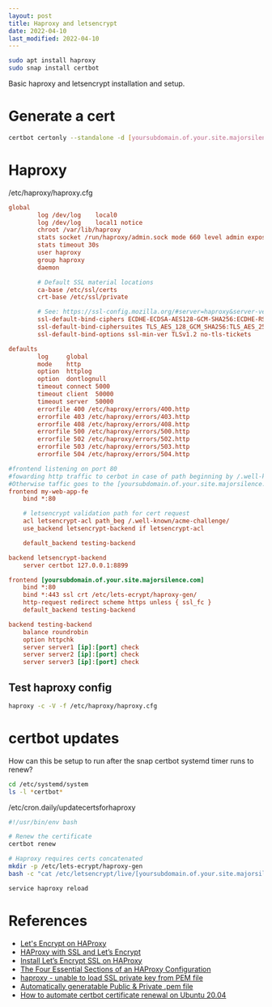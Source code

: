 ```yaml
---
layout: post
title: Haproxy and letsencrypt
date: 2022-04-10
last_modified: 2022-04-10
---
```



```bash
sudo apt install haproxy
sudo snap install certbot
```


Basic haproxy and letsencrypt installation and setup.  


# Generate a cert

```bash
certbot certonly --standalone -d [yoursubdomain.of.your.site.majorsilence.com] --non-interactive --agree-tos --email [your email address] --http-01-port=8899
```

# Haproxy

/etc/haproxy/haproxy.cfg

```cfg
global
        log /dev/log    local0
        log /dev/log    local1 notice
        chroot /var/lib/haproxy
        stats socket /run/haproxy/admin.sock mode 660 level admin expose-fd listeners
        stats timeout 30s
        user haproxy
        group haproxy
        daemon

        # Default SSL material locations
        ca-base /etc/ssl/certs
        crt-base /etc/ssl/private

        # See: https://ssl-config.mozilla.org/#server=haproxy&server-version=2.0.3&config=intermediate
        ssl-default-bind-ciphers ECDHE-ECDSA-AES128-GCM-SHA256:ECDHE-RSA-AES128-GCM-SHA256:ECDHE-ECDSA-AES256-GCM-SHA384:ECDHE-RSA-AES256-GCM-SHA384:ECDHE-ECDSA-CHACHA20-POLY1305:ECDHE-RSA-CHACHA20-POLY1>
        ssl-default-bind-ciphersuites TLS_AES_128_GCM_SHA256:TLS_AES_256_GCM_SHA384:TLS_CHACHA20_POLY1305_SHA256
        ssl-default-bind-options ssl-min-ver TLSv1.2 no-tls-tickets

defaults
        log     global
        mode    http
        option  httplog
        option  dontlognull
        timeout connect 5000
        timeout client  50000
        timeout server  50000
        errorfile 400 /etc/haproxy/errors/400.http
        errorfile 403 /etc/haproxy/errors/403.http
        errorfile 408 /etc/haproxy/errors/408.http
        errorfile 500 /etc/haproxy/errors/500.http
        errorfile 502 /etc/haproxy/errors/502.http
        errorfile 503 /etc/haproxy/errors/503.http
        errorfile 504 /etc/haproxy/errors/504.http

#frontend listening on port 80
#fowarding http traffic to cerbot in case of path beginning by /.well-known/acme-challenge
#Otherwise taffic goes to the [yoursubdomain.of.your.site.majorsilence.com]
frontend my-web-app-fe
    bind *:80

    # letsencrypt validation path for cert request
    acl letsencrypt-acl path_beg /.well-known/acme-challenge/
    use_backend letsencrypt-backend if letsencrypt-acl

    default_backend testing-backend

backend letsencrypt-backend
    server certbot 127.0.0.1:8899

frontend [yoursubdomain.of.your.site.majorsilence.com]
    bind *:80
    bind *:443 ssl crt /etc/lets-ecrypt/haproxy-gen/
    http-request redirect scheme https unless { ssl_fc }
    default_backend testing-backend

backend testing-backend
    balance roundrobin
    option httpchk
    server server1 [ip]:[port] check
    server server2 [ip]:[port] check
    server server3 [ip]:[port] check
```    

## Test haproxy config

```bash
haproxy -c -V -f /etc/haproxy/haproxy.cfg
```


# certbot updates

How can this be setup to run after the snap certbot systemd timer runs to renew?

```bash
cd /etc/systemd/system 
ls -l *certbot*
```


/etc/cron.daily/updatecertsforhaproxy

```bash
#!/usr/bin/env bash

# Renew the certificate
certbot renew

# Haproxy requires certs concatenated
mkdir -p /etc/lets-ecrypt/haproxy-gen
bash -c "cat /etc/letsencrypt/live/[yoursubdomain.of.your.site.majorsilence.com]/fullchain.pem /etc/letsencrypt/live/[yoursubdomain.of.your.site.majorsilence.com]/privkey.pem > /etc/lets-ecrypt/haproxy-gen/[yoursubdomain.of.your.site.majorsilence.com].pem"

service haproxy reload
```

# References

* [Let's Encrypt on HAProxy](https://devops.cisel.ch/lets-encrypt-on-haproxy)
* [HAProxy with SSL and Let’s Encrypt](https://gridscale.io/en/community/tutorials/haproxy-ssl/)
* [Install Let’s Encrypt SSL on HAProxy](https://markontech.com/linux/install-lets-encrypt-ssl-on-haproxy/)
* [The Four Essential Sections of an HAProxy Configuration](https://www.haproxy.com/blog/the-four-essential-sections-of-an-haproxy-configuration/)
* [haproxy - unable to load SSL private key from PEM file](https://stackoverflow.com/questions/27947982/haproxy-unable-to-load-ssl-private-key-from-pem-file)
* [Automatically generatable Public & Private .pem file](https://community.letsencrypt.org/t/automatically-generatable-public-private-pem-file/164527)
* [How to automate certbot certificate renewal on Ubuntu 20.04](https://serverfault.com/questions/1057412/how-to-automate-certbot-certificate-renewal-on-ubuntu-20-04)
